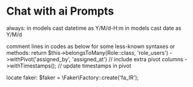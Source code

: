 # Chat with ai Prompts
always:
in models cast datetime as Y/M/d-H:m
in models cast date as Y/M/d

 comment lines in codes as below for some less-known syntaxes or methods:
 return $this->belongsToMany(Role::class, 'role_users') 
            ->withPivot('assigned_by', 'assigned_at')   // include extra pivot columns
            ->withTimestamps();                         // update timestamps in pivot
 
 locate faker: $faker = \Faker\Factory::create('fa_IR');